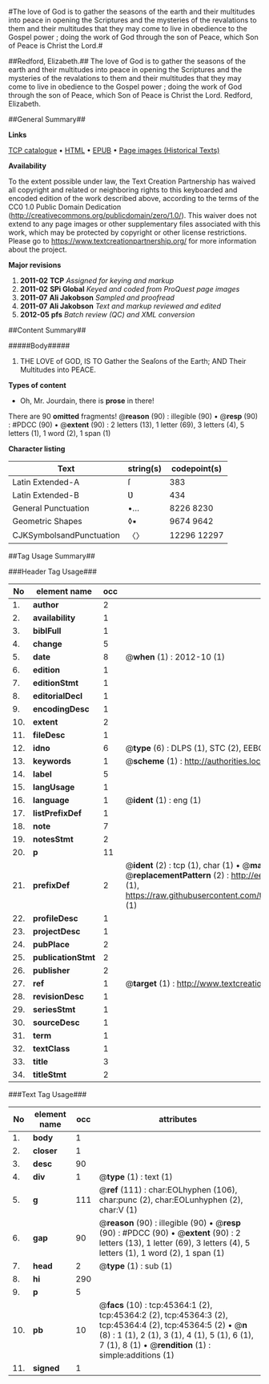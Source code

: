#The love of God is to gather the seasons of the earth and their multitudes into peace in opening the Scriptures and the mysteries of the revalations to them and their multitudes that they may come to live in obedience to the Gospel power ; doing the work of God through the son of Peace, which Son of Peace is Christ the Lord.#

##Redford, Elizabeth.##
The love of God is to gather the seasons of the earth and their multitudes into peace in opening the Scriptures and the mysteries of the revalations to them and their multitudes that they may come to live in obedience to the Gospel power ; doing the work of God through the son of Peace, which Son of Peace is Christ the Lord.
Redford, Elizabeth.

##General Summary##

**Links**

[TCP catalogue](http://www.ota.ox.ac.uk/tcp/)  • 
[HTML](http://tei.it.ox.ac.uk/tcp/Texts-HTML/free/A58/A58325.html)  • 
[EPUB](http://tei.it.ox.ac.uk/tcp/Texts-EPUB/free/A58/A58325.epub) • 
[Page images (Historical Texts)](https://historicaltexts.jisc.ac.uk/eebo-10603788e)

**Availability**

To the extent possible under law, the Text Creation Partnership has waived all copyright and related or neighboring rights to this keyboarded and encoded edition of the work described above, according to the terms of the CC0 1.0 Public Domain Dedication (http://creativecommons.org/publicdomain/zero/1.0/). This waiver does not extend to any page images or other supplementary files associated with this work, which may be protected by copyright or other license restrictions. Please go to https://www.textcreationpartnership.org/ for more information about the project.

**Major revisions**

1. __2011-02__ __TCP__ *Assigned for keying and markup*
1. __2011-02__ __SPi Global__ *Keyed and coded from ProQuest page images*
1. __2011-07__ __Ali Jakobson__ *Sampled and proofread*
1. __2011-07__ __Ali Jakobson__ *Text and markup reviewed and edited*
1. __2012-05__ __pfs__ *Batch review (QC) and XML conversion*

##Content Summary##

#####Body#####

1. THE LOVE of GOD, IS TO Gather the Seaſons of the Earth; AND Their Multitudes into PEACE.

**Types of content**

  * Oh, Mr. Jourdain, there is **prose** in there!

There are 90 **omitted** fragments! 
 @__reason__ (90) : illegible (90)  •  @__resp__ (90) : #PDCC (90)  •  @__extent__ (90) : 2 letters (13), 1 letter (69), 3 letters (4), 5 letters (1), 1 word (2), 1 span (1)

**Character listing**


|Text|string(s)|codepoint(s)|
|---|---|---|
|Latin Extended-A|ſ|383|
|Latin Extended-B|Ʋ|434|
|General Punctuation|•…|8226 8230|
|Geometric Shapes|◊▪|9674 9642|
|CJKSymbolsandPunctuation|〈〉|12296 12297|

##Tag Usage Summary##

###Header Tag Usage###

|No|element name|occ|attributes|
|---|---|---|---|
|1.|__author__|2||
|2.|__availability__|1||
|3.|__biblFull__|1||
|4.|__change__|5||
|5.|__date__|8| @__when__ (1) : 2012-10 (1)|
|6.|__edition__|1||
|7.|__editionStmt__|1||
|8.|__editorialDecl__|1||
|9.|__encodingDesc__|1||
|10.|__extent__|2||
|11.|__fileDesc__|1||
|12.|__idno__|6| @__type__ (6) : DLPS (1), STC (2), EEBO-CITATION (1), OCLC (1), VID (1)|
|13.|__keywords__|1| @__scheme__ (1) : http://authorities.loc.gov/ (1)|
|14.|__label__|5||
|15.|__langUsage__|1||
|16.|__language__|1| @__ident__ (1) : eng (1)|
|17.|__listPrefixDef__|1||
|18.|__note__|7||
|19.|__notesStmt__|2||
|20.|__p__|11||
|21.|__prefixDef__|2| @__ident__ (2) : tcp (1), char (1)  •  @__matchPattern__ (2) : ([0-9\-]+):([0-9IVX]+) (1), (.+) (1)  •  @__replacementPattern__ (2) : http://eebo.chadwyck.com/downloadtiff?vid=$1&page=$2 (1), https://raw.githubusercontent.com/textcreationpartnership/Texts/master/tcpchars.xml#$1 (1)|
|22.|__profileDesc__|1||
|23.|__projectDesc__|1||
|24.|__pubPlace__|2||
|25.|__publicationStmt__|2||
|26.|__publisher__|2||
|27.|__ref__|1| @__target__ (1) : http://www.textcreationpartnership.org/docs/. (1)|
|28.|__revisionDesc__|1||
|29.|__seriesStmt__|1||
|30.|__sourceDesc__|1||
|31.|__term__|1||
|32.|__textClass__|1||
|33.|__title__|3||
|34.|__titleStmt__|2||


###Text Tag Usage###

|No|element name|occ|attributes|
|---|---|---|---|
|1.|__body__|1||
|2.|__closer__|1||
|3.|__desc__|90||
|4.|__div__|1| @__type__ (1) : text (1)|
|5.|__g__|111| @__ref__ (111) : char:EOLhyphen (106), char:punc (2), char:EOLunhyphen (2), char:V (1)|
|6.|__gap__|90| @__reason__ (90) : illegible (90)  •  @__resp__ (90) : #PDCC (90)  •  @__extent__ (90) : 2 letters (13), 1 letter (69), 3 letters (4), 5 letters (1), 1 word (2), 1 span (1)|
|7.|__head__|2| @__type__ (1) : sub (1)|
|8.|__hi__|290||
|9.|__p__|5||
|10.|__pb__|10| @__facs__ (10) : tcp:45364:1 (2), tcp:45364:2 (2), tcp:45364:3 (2), tcp:45364:4 (2), tcp:45364:5 (2)  •  @__n__ (8) : 1 (1), 2 (1), 3 (1), 4 (1), 5 (1), 6 (1), 7 (1), 8 (1)  •  @__rendition__ (1) : simple:additions (1)|
|11.|__signed__|1||
